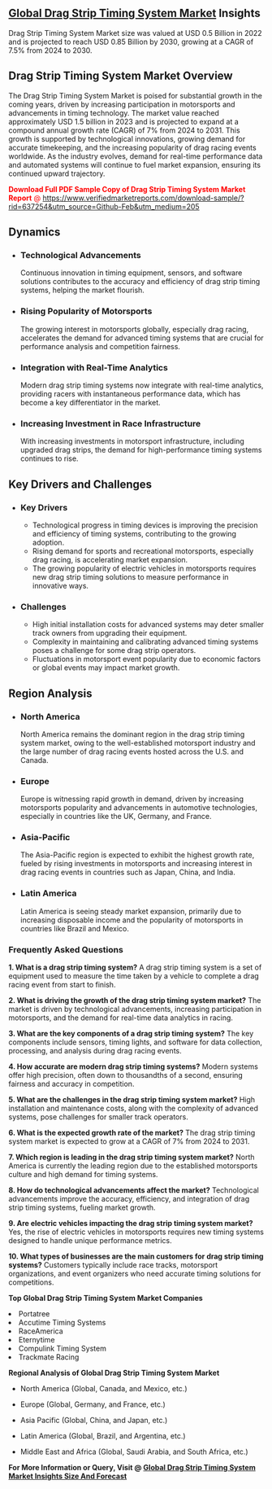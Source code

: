 <h2><a href="https://www.verifiedmarketreports.com/download-sample/?rid=637254&amp;utm_source=Github&amp;utm_medium=205" target="_blank">Global Drag Strip Timing System Market</a> Insights</h2><p>Drag Strip Timing System Market size was valued at USD 0.5 Billion in 2022 and is projected to reach USD 0.85 Billion by 2030, growing at a CAGR of 7.5% from 2024 to 2030.</p><p> <h2>Drag Strip Timing System Market Overview</h2> <p>The Drag Strip Timing System Market is poised for substantial growth in the coming years, driven by increasing participation in motorsports and advancements in timing technology. The market value reached approximately USD 1.5 billion in 2023 and is projected to expand at a compound annual growth rate (CAGR) of 7% from 2024 to 2031. This growth is supported by technological innovations, growing demand for accurate timekeeping, and the increasing popularity of drag racing events worldwide. As the industry evolves, demand for real-time performance data and automated systems will continue to fuel market expansion, ensuring its continued upward trajectory.</p> <p><p><span class=""><span style="color: #ff0000;"><strong>Download Full PDF Sample Copy of Drag Strip Timing System Market Report</strong> @ </span><a href="https://www.verifiedmarketreports.com/download-sample/?rid=637254&amp;utm_source=Github-Feb&amp;utm_medium=205" target="_blank">https://www.verifiedmarketreports.com/download-sample/?rid=637254&amp;utm_source=Github-Feb&amp;utm_medium=205</a></span></p></p> <h2>Dynamics</h2> <ul> <li><h3>Technological Advancements</h3> Continuous innovation in timing equipment, sensors, and software solutions contributes to the accuracy and efficiency of drag strip timing systems, helping the market flourish.</li> <li><h3>Rising Popularity of Motorsports</h3> The growing interest in motorsports globally, especially drag racing, accelerates the demand for advanced timing systems that are crucial for performance analysis and competition fairness.</li> <li><h3>Integration with Real-Time Analytics</h3> Modern drag strip timing systems now integrate with real-time analytics, providing racers with instantaneous performance data, which has become a key differentiator in the market.</li> <li><h3>Increasing Investment in Race Infrastructure</h3> With increasing investments in motorsport infrastructure, including upgraded drag strips, the demand for high-performance timing systems continues to rise.</li> </ul> <h2>Key Drivers and Challenges</h2> <ul> <li><h3>Key Drivers</h3> <ul> <li>Technological progress in timing devices is improving the precision and efficiency of timing systems, contributing to the growing adoption.</li> <li>Rising demand for sports and recreational motorsports, especially drag racing, is accelerating market expansion.</li> <li>The growing popularity of electric vehicles in motorsports requires new drag strip timing solutions to measure performance in innovative ways.</li> </ul> </li> <li><h3>Challenges</h3> <ul> <li>High initial installation costs for advanced systems may deter smaller track owners from upgrading their equipment.</li> <li>Complexity in maintaining and calibrating advanced timing systems poses a challenge for some drag strip operators.</li> <li>Fluctuations in motorsport event popularity due to economic factors or global events may impact market growth.</li> </ul> </li> </ul> <h2>Region Analysis</h2> <ul> <li><h3>North America</h3> North America remains the dominant region in the drag strip timing system market, owing to the well-established motorsport industry and the large number of drag racing events hosted across the U.S. and Canada.</li> <li><h3>Europe</h3> Europe is witnessing rapid growth in demand, driven by increasing motorsports popularity and advancements in automotive technologies, especially in countries like the UK, Germany, and France.</li> <li><h3>Asia-Pacific</h3> The Asia-Pacific region is expected to exhibit the highest growth rate, fueled by rising investments in motorsports and increasing interest in drag racing events in countries such as Japan, China, and India.</li> <li><h3>Latin America</h3> Latin America is seeing steady market expansion, primarily due to increasing disposable income and the popularity of motorsports in countries like Brazil and Mexico.</li> </ul> <h3>Frequently Asked Questions</h3> <p><b>1. What is a drag strip timing system?</b> A drag strip timing system is a set of equipment used to measure the time taken by a vehicle to complete a drag racing event from start to finish.</p> <p><b>2. What is driving the growth of the drag strip timing system market?</b> The market is driven by technological advancements, increasing participation in motorsports, and the demand for real-time data analytics in racing.</p> <p><b>3. What are the key components of a drag strip timing system?</b> The key components include sensors, timing lights, and software for data collection, processing, and analysis during drag racing events.</p> <p><b>4. How accurate are modern drag strip timing systems?</b> Modern systems offer high precision, often down to thousandths of a second, ensuring fairness and accuracy in competition.</p> <p><b>5. What are the challenges in the drag strip timing system market?</b> High installation and maintenance costs, along with the complexity of advanced systems, pose challenges for smaller track operators.</p> <p><b>6. What is the expected growth rate of the market?</b> The drag strip timing system market is expected to grow at a CAGR of 7% from 2024 to 2031.</p> <p><b>7. Which region is leading in the drag strip timing system market?</b> North America is currently the leading region due to the established motorsports culture and high demand for timing systems.</p> <p><b>8. How do technological advancements affect the market?</b> Technological advancements improve the accuracy, efficiency, and integration of drag strip timing systems, fueling market growth.</p> <p><b>9. Are electric vehicles impacting the drag strip timing system market?</b> Yes, the rise of electric vehicles in motorsports requires new timing systems designed to handle unique performance metrics.</p> <p><b>10. What types of businesses are the main customers for drag strip timing systems?</b> Customers typically include race tracks, motorsport organizations, and event organizers who need accurate timing solutions for competitions.</p> </p><p><strong>Top Global Drag Strip Timing System Market Companies</strong></p><div data-test-id=""><p><li>Portatree</li><li> Accutime Timing Systems</li><li> RaceAmerica</li><li> Eternytime</li><li> Compulink Timing System</li><li> Trackmate Racing</li></p><div><strong>Regional Analysis of&nbsp;Global Drag Strip Timing System Market</strong></div><ul><li dir="ltr"><p dir="ltr">North America&nbsp;(Global, Canada, and Mexico, etc.)</p></li><li dir="ltr"><p dir="ltr">Europe (Global, Germany, and France, etc.)</p></li><li dir="ltr"><p dir="ltr">Asia Pacific&nbsp;(Global, China, and Japan, etc.)</p></li><li dir="ltr"><p dir="ltr">Latin America&nbsp;(Global, Brazil, and Argentina, etc.)</p></li><li dir="ltr">Middle East and Africa&nbsp;(Global, Saudi Arabia, and South Africa, etc.)</li></ul><p><strong>For More Information or Query, Visit @&nbsp;</strong><strong><a href="https://www.verifiedmarketreports.com/product/drag-strip-timing-system-market/?utm_source=Github&amp;utm_medium=205" target="_blank">Global Drag Strip Timing System Market Insights Size And Forecast</a></strong></p></div>
